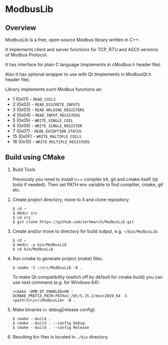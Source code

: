 # ModbusLib

## Overview

ModbusLib is a free, open-source Modbus library written in C++. 

It implements client and server functions for TCP, RTU and ASCII versions of Modbus Protocol.

It has interface for plain C language (implements in cModbus.h header file).

Also it has optional wrapper to use with Qt (implements in ModbusQt.h header file).

Library implements such Modbus functions as:
* 1  (0x01) - `READ_COILS`
* 2  (0x02) - `READ_DISCRETE_INPUTS`
* 3  (0x03) - `READ_HOLDING_REGISTERS`
* 4  (0x04) - `READ_INPUT_REGISTERS`
* 5  (0x05) - `WRITE_SINGLE_COIL`
* 6  (0x06) - `WRITE_SINGLE_REGISTER`
* 7  (0x07) - `READ_EXCEPTION_STATUS`
* 15 (0x0F) - `WRITE_MULTIPLE_COILS`
* 16 (0x10) - `WRITE_MULTIPLE_REGISTERS`

## Build using CMake

1.  Build Tools

    Previously you need to install c++ compiler kit, git and cmake itself (qt tools if needed).
    Then set PATH env variable to find compliler, cmake, git etc.

2.  Create project directory, move to it and clone repository:
    ```console
    $ cd ~
    $ mkdir src
    $ cd src
    $ git clone https://github.com/serhmarch/ModbusLib.git
    ```
3.  Create and/or move to directory for build output, e.g. `~/bin/ModbusLib`:
    ```console
    $ cd ~
    $ mkdir -p bin/ModbusLib
    $ cd bin/ModbusLib
    ```
4.  Run cmake to generate project (make) files.
    ```console
    $ cmake -S ~/src/ModbusLib -B .
    ```
    To make Qt-compatibility (switch off by default for cmake build) you can use next command (e.g. for Windows 64):
    ```console
    >cmake -DMB_QT_ENABLED=ON -DCMAKE_PREFIX_PATH:PATH=C:/Qt/5.15.2/msvc2019_64 -S <path\to\src\ModbusLib> -B .
    ```
5.  Make binaries (+ debug|release config):
    ```console
    $ cmake --build .
    $ cmake --build . --config Debug
    $ cmake --build . --config Release
    ```    
    
6.  Resulting bin files is located in `./bin` directory.
